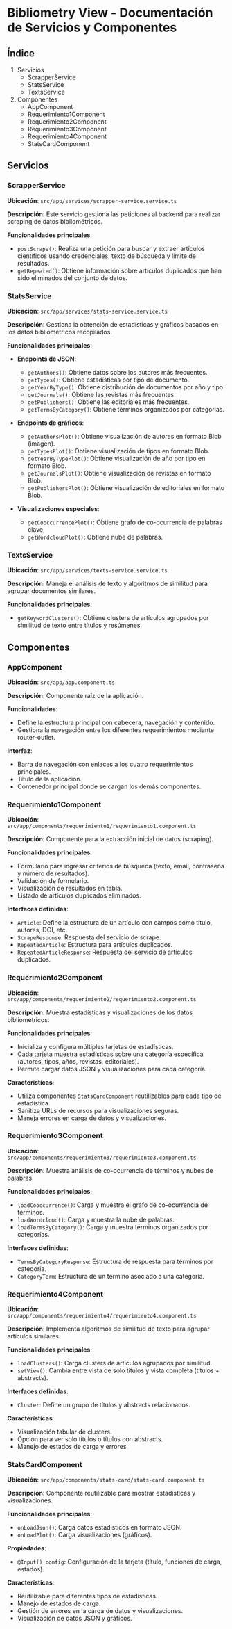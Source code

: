 # Bibliometry View - Documentación de Servicios y Componentes

## Índice
1. Servicios
   - ScrapperService
   - StatsService
   - TextsService
2. Componentes
   - AppComponent
   - Requerimiento1Component
   - Requerimiento2Component
   - Requerimiento3Component
   - Requerimiento4Component
   - StatsCardComponent

## Servicios

### ScrapperService

**Ubicación**: `src/app/services/scrapper-service.service.ts`

**Descripción**: Este servicio gestiona las peticiones al backend para realizar scraping de datos bibliométricos.

**Funcionalidades principales**:
- `postScrape()`: Realiza una petición para buscar y extraer artículos científicos usando credenciales, texto de búsqueda y límite de resultados.
- `getRepeated()`: Obtiene información sobre artículos duplicados que han sido eliminados del conjunto de datos.

### StatsService

**Ubicación**: `src/app/services/stats-service.service.ts`

**Descripción**: Gestiona la obtención de estadísticas y gráficos basados en los datos bibliométricos recopilados.

**Funcionalidades principales**:
- **Endpoints de JSON**:
  - `getAuthors()`: Obtiene datos sobre los autores más frecuentes.
  - `getTypes()`: Obtiene estadísticas por tipo de documento.
  - `getYearByType()`: Obtiene distribución de documentos por año y tipo.
  - `getJournals()`: Obtiene las revistas más frecuentes.
  - `getPublishers()`: Obtiene las editoriales más frecuentes.
  - `getTermsByCategory()`: Obtiene términos organizados por categorías.

- **Endpoints de gráficos**:
  - `getAuthorsPlot()`: Obtiene visualización de autores en formato Blob (imagen).
  - `getTypesPlot()`: Obtiene visualización de tipos en formato Blob.
  - `getYearByTypePlot()`: Obtiene visualización de año por tipo en formato Blob.
  - `getJournalsPlot()`: Obtiene visualización de revistas en formato Blob.
  - `getPublishersPlot()`: Obtiene visualización de editoriales en formato Blob.
  
- **Visualizaciones especiales**:
  - `getCooccurrencePlot()`: Obtiene grafo de co-ocurrencia de palabras clave.
  - `getWordcloudPlot()`: Obtiene nube de palabras.

### TextsService

**Ubicación**: `src/app/services/texts-service.service.ts`

**Descripción**: Maneja el análisis de texto y algoritmos de similitud para agrupar documentos similares.

**Funcionalidades principales**:
- `getKeywordClusters()`: Obtiene clusters de artículos agrupados por similitud de texto entre títulos y resúmenes.

## Componentes

### AppComponent

**Ubicación**: `src/app/app.component.ts`

**Descripción**: Componente raíz de la aplicación.

**Funcionalidades**:
- Define la estructura principal con cabecera, navegación y contenido.
- Gestiona la navegación entre los diferentes requerimientos mediante router-outlet.

**Interfaz**:
- Barra de navegación con enlaces a los cuatro requerimientos principales.
- Título de la aplicación.
- Contenedor principal donde se cargan los demás componentes.

### Requerimiento1Component

**Ubicación**: `src/app/components/requerimiento1/requerimiento1.component.ts`

**Descripción**: Componente para la extracción inicial de datos (scraping).

**Funcionalidades principales**:
- Formulario para ingresar criterios de búsqueda (texto, email, contraseña y número de resultados).
- Validación de formulario.
- Visualización de resultados en tabla.
- Listado de artículos duplicados eliminados.

**Interfaces definidas**:
- `Article`: Define la estructura de un artículo con campos como título, autores, DOI, etc.
- `ScrapeResponse`: Respuesta del servicio de scrape.
- `RepeatedArticle`: Estructura para artículos duplicados.
- `RepeatedArticleResponse`: Respuesta del servicio de artículos duplicados.

### Requerimiento2Component

**Ubicación**: `src/app/components/requerimiento2/requerimiento2.component.ts`

**Descripción**: Muestra estadísticas y visualizaciones de los datos bibliométricos.

**Funcionalidades principales**:
- Inicializa y configura múltiples tarjetas de estadísticas.
- Cada tarjeta muestra estadísticas sobre una categoría específica (autores, tipos, años, revistas, editoriales).
- Permite cargar datos JSON y visualizaciones para cada categoría.

**Características**:
- Utiliza componentes `StatsCardComponent` reutilizables para cada tipo de estadística.
- Sanitiza URLs de recursos para visualizaciones seguras.
- Maneja errores en carga de datos y visualizaciones.

### Requerimiento3Component

**Ubicación**: `src/app/components/requerimiento3/requerimiento3.component.ts`

**Descripción**: Muestra análisis de co-ocurrencia de términos y nubes de palabras.

**Funcionalidades principales**:
- `loadCooccurrence()`: Carga y muestra el grafo de co-ocurrencia de términos.
- `loadWordcloud()`: Carga y muestra la nube de palabras.
- `loadTermsByCategory()`: Carga y muestra términos organizados por categorías.

**Interfaces definidas**:
- `TermsByCategoryResponse`: Estructura de respuesta para términos por categoría.
- `CategoryTerm`: Estructura de un término asociado a una categoría.

### Requerimiento4Component

**Ubicación**: `src/app/components/requerimiento4/requerimiento4.component.ts`

**Descripción**: Implementa algoritmos de similitud de texto para agrupar artículos similares.

**Funcionalidades principales**:
- `loadClusters()`: Carga clusters de artículos agrupados por similitud.
- `setView()`: Cambia entre vista de solo títulos y vista completa (títulos + abstracts).

**Interfaces definidas**:
- `Cluster`: Define un grupo de títulos y abstracts relacionados.

**Características**:
- Visualización tabular de clusters.
- Opción para ver solo títulos o títulos con abstracts.
- Manejo de estados de carga y errores.

### StatsCardComponent

**Ubicación**: `src/app/components/stats-card/stats-card.component.ts`

**Descripción**: Componente reutilizable para mostrar estadísticas y visualizaciones.

**Funcionalidades principales**:
- `onLoadJson()`: Carga datos estadísticos en formato JSON.
- `onLoadPlot()`: Carga visualizaciones (gráficos).

**Propiedades**:
- `@Input() config`: Configuración de la tarjeta (título, funciones de carga, estados).

**Características**:
- Reutilizable para diferentes tipos de estadísticas.
- Manejo de estados de carga.
- Gestión de errores en la carga de datos y visualizaciones.
- Visualización de datos JSON y gráficos.